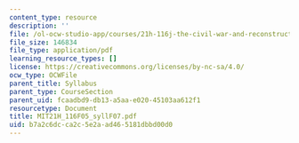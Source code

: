 ```yaml
---
content_type: resource
description: ''
file: /ol-ocw-studio-app/courses/21h-116j-the-civil-war-and-reconstruction-fall-2005/b7a2c6dcca2c5e2aad465181dbbd00d0_MIT21H_116F05_syllF07.pdf
file_size: 146834
file_type: application/pdf
learning_resource_types: []
license: https://creativecommons.org/licenses/by-nc-sa/4.0/
ocw_type: OCWFile
parent_title: Syllabus
parent_type: CourseSection
parent_uid: fcaadbd9-db13-a5aa-e020-45103aa612f1
resourcetype: Document
title: MIT21H_116F05_syllF07.pdf
uid: b7a2c6dc-ca2c-5e2a-ad46-5181dbbd00d0
---
```


